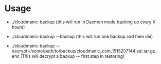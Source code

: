 # Usage

* ./cloudmanic-backup (this will run in Daemon mode backing up every X hours)

* ./cloudmanic-backup --backup (this will run one backup and then die)

* ./cloudmanic-backup --decrypt=/some/path/to/backup/cloudmanic_com_1515207144.sql.tar.gz.enc (This will decrypt a backup -- first step in restoring)